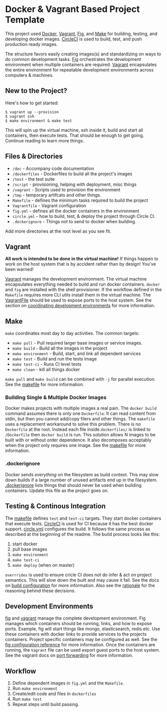 # Docker & Vagrant Based Project Template

[Docker]: http://docker.io
[Fig]: http://fig.sh
[Vagrant]: http://vagrantup.com
[CircleCI]: http://circleci.com
[Make]: http://www.gnu.org/software/make
[Makefile]: makefile

This project used [Docker][], [Vagrant][], [Fig][], and [Make][]
for building, testing, and developing docker images. [CircleCI][] is
used to build, test, and push production ready images.

The structure favors easily creating images(s) and standardizing on
ways to do common development tasks. [Fig][]
orchestrates the development environment when multiple containers are
required. [Vagrant][] encapsulates the entire environment
for repeatable development environments across computers & machines.

## New to the Project?

Here's how to get started:

```
$ vagrant up --provision
$ vagrant ssh
$ make environment & make test
```

This will spin up the virtual machine, ssh inside it, build and start
all containers, then execute tests. That should be enough to get
going. Continue reading to learn more things.

## Files & Directories

* `/doc` - Accompany code documentation
* `/dockerfiles` - Dockerfiles to build all the project's images
* `/test` - the test suite
* `/script` - provisioning, helping with deployment, misc things
* `/vagrant` - Scripts used to provision the environment
* `/tmp` - temporary artifcats and other things.
* `Makefile` - defines the minimum tasks required to build the project
* `Vagrantfile` - Vagrant configuration
* `fig.yml` - defines all the docker containers in the environment
* `circle.yml` - how to build, test, & deploy the project through
  Circle CI.
* `.dockerignore` - Things not to send to docker when building.

Add more directories at the root level as you see fit.

## Vagrant

**All work is intended to be done in the virtual machine!** If things
happen to work on the host system that is by accident rather than by
design! You've been warned!

[Vagrant][] manages the development environment. The
virtual machine encapsulates everything needed to build and run docker
containers. `docker` and `fig` are installed with the shell
provisioner. If the workflow defined in the `Makefile` requires more
CLI utils install them in the virtual machine. The
[VagrantFile](Vagrantfile) should be used to expose ports to the host
system. See the section on [coordinating development
environments](#development-environments) for more information.

## Make

`make` coordinates most day to day activities. The common targets:

* `make pull` - Pull required larger base images or service images.
* `make build` - Build all the images in the project
* `make environment` - Build, start, and link all dependent services
* `make test` - Build and run the tests image
* `make test-ci` - Runs CI level tests
* `make clean` - kill all things docker

`make pull` and `make build` can be combined with `-j` for parallel
execution. See the [makefile][] for more information.

### Building Single & Multiple Docker Images

Docker makes projects with multiple images a real pain. The `docker
build` command assumes there is only one `Dockerfile`. It can read
content from stdin, but then you cannot add/copy filers and other
things. The `makefile` uses a replacement workaround to solve this
problem. There is no `Dockerfile` at the root. Instead each file
inside `dockerfiles/` is linked to `/Dockerfile` then `docker build`
is run. This solution allows N images to be built with or without
order dependence. It also decomposes acceptably when the project only
requires one image. See the [makefile][] for more information.

### .dockerignore

Docker sends _everything_ on the filesystem as build context. This may
slow down builds if a large number of unused artifacts end up in the
filesystem. [.dockerignore](.dockerignore) lists things that should
never be used when building containers. Update this file as the
project goes on.

## Testing & Continous Integration

The [makefile][] defines `test` and `test-ci` targets. They start
docker containers that execute tests. [CircleCI][] is used for CI
because it has the best docker support. [circle.yml](circle.yml)
configures the build. It follows the same process as described at the
beginning of the readme. The build process looks like this:

1. start docker
2. pull base images
3. `make environment`
4. `make test-ci`
5. `make deploy` (when on master)

`overrrides` is used to ensure cricle CI does not do infer & act on
project semantics. This will slow down the built and may cause it
fail. See the docs on [build
configuration](https://circleci.com/docs/configuration) for more
information. Also see the [rationale](doc/RATIONALE.md) for the
reasoning behind these decisions.

## Development Environments

[fig][] and [vagrant][] manage the complete
development environment. Fig manages which containers should be
running, links, and how to expose ports. Example, fig will start
things like mongo, elasticsearch, redis etc. Use these containers
with docker links to provide services to the projects containers.
Project specific containers may be configured as well. See the [fig
configuration reference](http://www.fig.sh/yml.html) for more
information. Once the containers are running, the `Vagrant` file can
be used export guest ports to the host system. See the vagrant docs on
[port
forwarding](https://docs.vagrantup.com/v2/networking/forwarded_ports.html)
for more information.

## Workflow

1. Define dependent images in `fig.yml` and the `Makefile`.
2. Run `make environment`
3. Create/edit code and files in `dockerfiles`
4. Run `make test`
5. Repeat steps until build passing.
